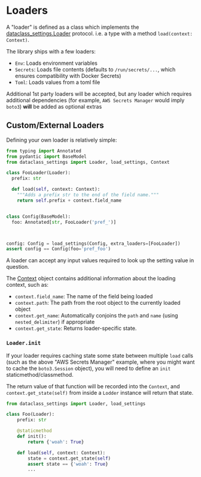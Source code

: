 # Loaders

A "loader" is defined as a class which implements the
[dataclass_settings.Loader](dataclass_settings.loaders.Loader) protocol. i.e. a
type with a method `load(context: Context)`.

The library ships with a few loaders:

- `Env`: Loads environment variables
- `Secrets`: Loads file contents (defaults to `/run/secrets/...`, which ensures
  compatibility with Docker Secrets)
- `Toml`: Loads values from a toml file

Additional 1st party loaders will be accepted, but any loader which requires
additional dependencies (for example, `AWS Secrets Manager` would imply `boto3`)
**will** be added as optional extras

## Custom/External Loaders

Defining your own loader is relatively simple:

```python
from typing import Annotated
from pydantic import BaseModel
from dataclass_settings import Loader, load_settings, Context

class FooLoader(Loader):
  prefix: str

  def load(self, context: Context):
    """Adds a prefix str to the end of the field name."""
    return self.prefix + context.field_name


class Config(BaseModel):
  foo: Annotated[str, FooLoader('pref_')]



config: Config = load_settings(Config, extra_loaders=[FooLoader])
assert config == Config(foo='pref_foo')
```

A loader can accept any input values required to look up the setting value in
question.

The [Context](dataclass_settings.context.Context) object contains additional
information about the loading context, such as:

- `context.field_name`: The name of the field being loaded
- `context.path`: The path from the root object to the currently loaded object
- `context.get_name`: Automatically conjoins the `path` and `name` (using
  `nested_delimiter`) if appropriate
- `context.get_state`: Returns loader-specific state.

### `Loader.init`

If your loader requires caching state some state between multiple `load` calls
(such as the above "AWS Secrets Manager" example, where you might want to cache
the `boto3.Session` object), you will need to define an `init`
staticmethod/classmethod.

The return value of that function will be recorded into the `Context`, and
`context.get_state(self)` from inside a `Lodder` instance will return that
state.

```python
from dataclass_settings import Loader, load_settings

class Foo(Loader):
    prefix: str

    @staticmethod
    def init():
        return {'woah': True}

    def load(self, context: Context):
        state = context.get_state(self)
        assert state == {'woah': True}
        ...
```
